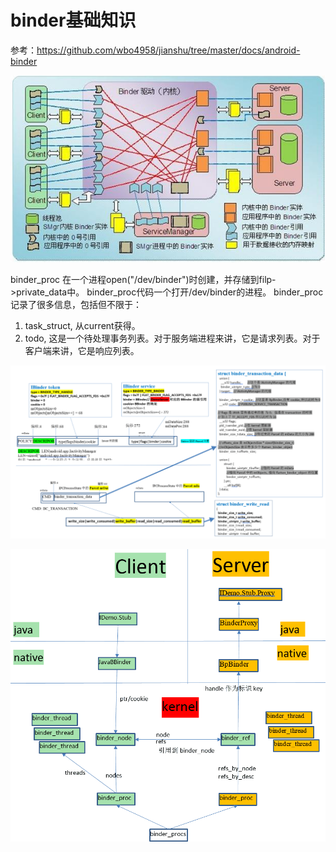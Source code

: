 # binder基础知识

参考：https://github.com/wbo4958/jianshu/tree/master/docs/android-binder

![](/assets/res/2021-11-04-18-08-13.png)

binder_proc 在一个进程open("/dev/binder")时创建，并存储到filp->private_data中。
binder_proc代码一个打开/dev/binder的进程。
binder_proc记录了很多信息，包括但不限于：

1. task_struct, 从current获得。
2. todo, 这是一个待处理事务列表。对于服务端进程来讲，它是请求列表。对于客户端来讲，它是响应列表。

![](/assets/res/2021-11-04-18-10-43.png)

![](/assets/res/2021-11-04-18-12-30.png)
